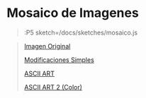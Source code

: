 # Mosaico de Imagenes

> :P5 sketch=/docs/sketches/mosaico.js

> [Imagen Original](/docs/workshops/imaging)
>
> [Modificaciones Simples](/docs/workshops/ImagingFolder/simpleMods)
>
> [ASCII ART](/docs/workshops/ImagingFolder/ASCIIART)
>
> [ASCII ART 2 (Color)](/docs/workshops/ImagingFolder/ASCIIART2)